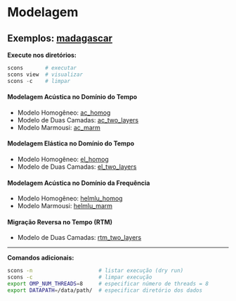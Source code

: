 Modelagem
=========

Exemplos: [madagascar](m8r)
---------------------------

**Execute nos diretórios:**
```python
scons       # executar
scons view  # visualizar
scons -c    # limpar
```



#### Modelagem Acústica no Domínio do Tempo

- Modelo Homogêneo: [ac_homog](m8r/ac_homog)
- Modelo de Duas Camadas: [ac_two_layers](m8r/ac_two_layers)
- Modelo Marmousi: [ac_marm](m8r/ac_marm)


#### Modelagem Elástica no Domínio do Tempo

- Modelo Homogêneo: [el_homog](m8r/el_homog)
- Modelo de Duas Camadas: [el_two_layers](m8r/el_two_layers)

#### Modelagem Acústica no Domínio da Frequência

- Modelo Homogêneo: [helmlu_homog](m8r/helmlu_homog)
- Modelo Marmousi: [helmlu_marm](m8r/helmlu_marm)

#### Migração Reversa no Tempo (RTM)

- Modelo de Duas Camadas: [rtm_two_layers](m8r/rtm_two_layers)

-------------------------

**Comandos adicionais:**
```bash
scons -n                     # listar execução (dry run)
scons -c                     # limpar execução
export OMP_NUM_THREADS=8     # especificar número de threads = 8
export DATAPATH=/data/path/  # especificar diretório dos dados
```
